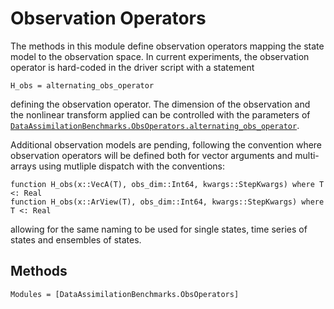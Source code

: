 # Observation Operators

The methods in this module define observation operators mapping the state model to
the observation space.  In current experiments, the observation operator is hard-coded
in the driver script with a statement
```
H_obs = alternating_obs_operator
```
defining the observation operator. The dimension of the observation and the nonlinear
transform applied can be controlled with the parameters of
[`DataAssimilationBenchmarks.ObsOperators.alternating_obs_operator`](@ref).

Additional observation models are pending,
following the convention where observation operators will be defined both for
vector arguments and multi-arrays using mutliple dispatch with the conventions:
```
function H_obs(x::VecA(T), obs_dim::Int64, kwargs::StepKwargs) where T <: Real
function H_obs(x::ArView(T), obs_dim::Int64, kwargs::StepKwargs) where T <: Real
```
allowing for the same naming to be used for single states, time series of states and
ensembles of states.


## Methods
```@autodocs
Modules = [DataAssimilationBenchmarks.ObsOperators]
```
